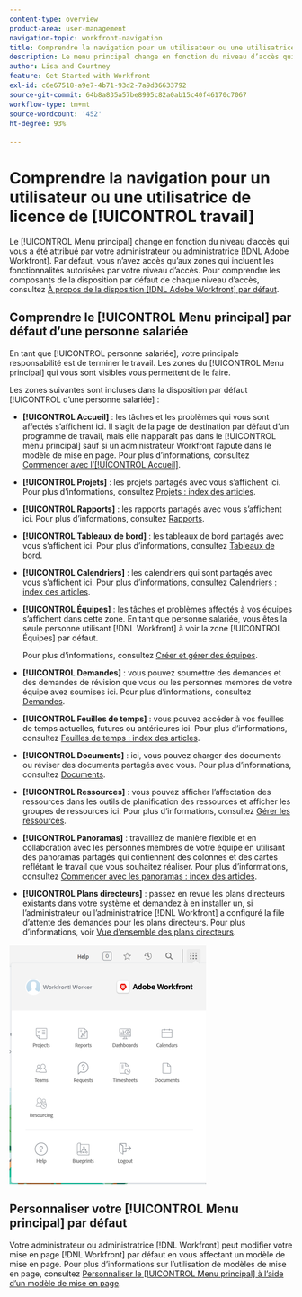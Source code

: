 ```yaml
---
content-type: overview
product-area: user-management
navigation-topic: workfront-navigation
title: Comprendre la navigation pour un utilisateur ou une utilisatrice de licence de travail
description: Le menu principal change en fonction du niveau d’accès qui vous a été attribué par votre administrateur ou administratrice  [!DNL Adobe Workfront] . Par défaut, vous n’avez accès qu’aux zones qui incluent les fonctionnalités autorisées par votre niveau d’accès.
author: Lisa and Courtney
feature: Get Started with Workfront
exl-id: c6e67518-a9e7-4b71-93d2-7a9d36633792
source-git-commit: 64b8a835a57be8995c82a0ab15c40f46170c7067
workflow-type: tm+mt
source-wordcount: '452'
ht-degree: 93%

---
```


# Comprendre la navigation pour un utilisateur ou une utilisatrice de licence de [!UICONTROL travail]

Le [!UICONTROL Menu principal] change en fonction du niveau d’accès qui vous a été attribué par votre administrateur ou administratrice [!DNL Adobe Workfront]. Par défaut, vous n’avez accès qu’aux zones qui incluent les fonctionnalités autorisées par votre niveau d’accès. Pour comprendre les composants de la disposition par défaut de chaque niveau d’accès, consultez [À propos de la disposition  [!DNL Adobe Workfront]  par défaut](../../../administration-and-setup/customize-workfront/use-layout-templates/about-the-default-wf-layout.md).

## Comprendre le [!UICONTROL Menu principal] par défaut d’une personne salariée

En tant que [!UICONTROL personne salariée], votre principale responsabilité est de terminer le travail. Les zones du [!UICONTROL Menu principal] qui vous sont visibles vous permettent de le faire.

Les zones suivantes sont incluses dans la disposition par défaut [!UICONTROL d’une personne salariée] :

* **[!UICONTROL Accueil]** : les tâches et les problèmes qui vous sont affectés s’affichent ici. Il s’agit de la page de destination par défaut d’un programme de travail, mais elle n’apparaît pas dans le [!UICONTROL menu principal] sauf si un administrateur Workfront l’ajoute dans le modèle de mise en page.  Pour plus d’informations, consultez [Commencer avec l’[!UICONTROL Accueil]](../../../workfront-basics/using-home/using-the-home-area/get-started-with-home.md).

* **[!UICONTROL Projets]** : les projets partagés avec vous s’affichent ici. Pour plus d’informations, consultez [Projets : index des articles](../../../manage-work/projects/projects-overview.md).

* **[!UICONTROL Rapports]** : les rapports partagés avec vous s’affichent ici. Pour plus d’informations, consultez [Rapports](../../../reports-and-dashboards/reports/reports-overview.md).

* **[!UICONTROL Tableaux de bord]** : les tableaux de bord partagés avec vous s’affichent ici. Pour plus d’informations, consultez [Tableaux de bord](../../../reports-and-dashboards/dashboards/dashboards-overview.md).

* **[!UICONTROL Calendriers]** : les calendriers qui sont partagés avec vous s’affichent ici. Pour plus d’informations, consultez [Calendriers : index des articles](../../../reports-and-dashboards/reports/calendars/calendars.md).

* **[!UICONTROL Équipes]** : les tâches et problèmes affectés à vos équipes s’affichent dans cette zone. En tant que personne salariée, vous êtes la seule personne utilisant [!DNL Workfront] à voir la zone [!UICONTROL Équipes] par défaut.

  Pour plus d’informations, consultez [Créer et gérer des équipes](../../../people-teams-and-groups/create-and-manage-teams/create-and-mange-teams.md).

* **[!UICONTROL Demandes]** : vous pouvez soumettre des demandes et des demandes de révision que vous ou les personnes membres de votre équipe avez soumises ici. Pour plus d’informations, consultez [Demandes](../../../manage-work/requests/requests-overview.md).

* **[!UICONTROL Feuilles de temps]** : vous pouvez accéder à vos feuilles de temps actuelles, futures ou antérieures ici. Pour plus d’informations, consultez [Feuilles de temps : index des articles](../../../timesheets/timesheets-all.md).

* **[!UICONTROL Documents]** : ici, vous pouvez charger des documents ou réviser des documents partagés avec vous. Pour plus d’informations, consultez [Documents](../../../documents/documents-overview.md).

* **[!UICONTROL Ressources]** : vous pouvez afficher l’affectation des ressources dans les outils de planification des ressources et afficher les groupes de ressources ici. Pour plus d’informations, consultez [Gérer les ressources](../../../resource-mgmt/manage-resources.md).

* **[!UICONTROL Panoramas]** : travaillez de manière flexible et en collaboration avec les personnes membres de votre équipe en utilisant des panoramas partagés qui contiennent des colonnes et des cartes reflétant le travail que vous souhaitez réaliser. Pour plus d’informations, consultez [Commencer avec les panoramas : index des articles](../../../agile/get-started-with-boards/get-started-with-boards.md).

* **[!UICONTROL Plans directeurs]** : passez en revue les plans directeurs existants dans votre système et demandez à en installer un, si l’administrateur ou l’administratrice [!DNL Workfront] a configuré la file d’attente des demandes pour les plans directeurs. Pour plus d’informations, voir [Vue d’ensemble des plans directeurs](../../../administration-and-setup/blueprints/blueprints-overview.md).

![Menu principal du programme de travail](assets/worker-main-menu-350x426.png)

## Personnaliser votre [!UICONTROL Menu principal] par défaut

Votre administrateur ou administratrice [!DNL Workfront] peut modifier votre mise en page [!DNL Workfront] par défaut en vous affectant un modèle de mise en page. Pour plus d’informations sur l’utilisation de modèles de mise en page, consultez [Personnaliser le [!UICONTROL Menu principal] à l’aide d’un modèle de mise en page](../../../administration-and-setup/customize-workfront/use-layout-templates/customize-main-menu.md).
